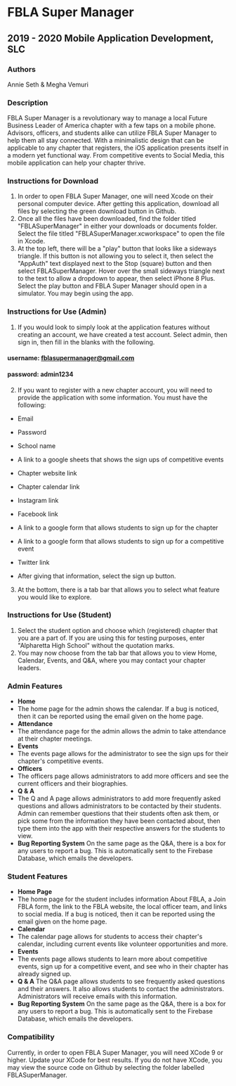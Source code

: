 
# FBLA Super Manager

## 2019 - 2020 Mobile Application Development, SLC

### Authors
Annie Seth & Megha Vemuri

### Description
FBLA Super Manager is a revolutionary way to manage a local Future Business Leader of America chapter with a few taps on a mobile phone. Advisors, officers, and students alike can utilize FBLA Super Manager to help them all stay connected. With a minimalistic design that can be applicable to any chapter that registers, the iOS application presents itself in a modern yet functional way. From competitive events to Social Media, this mobile application can help your chapter thrive. 

### Instructions for Download
1. In order to open FBLA Super Manager, one will need Xcode on their personal computer device. After getting this application, download all files by selecting the green download button in Github.
2. Once all the files have been downloaded, find the folder titled "FBLASuperManager" in either your downloads or documents folder. Select the file titled "FBLASuperManager.xcworkspace" to open the file in Xcode. 
3. At the top left, there will be a "play" button that looks like a sideways triangle. If this button is not allowing you to select it, then select the "AppAuth" text displayed next to the Stop (square) button and then select FBLASuperManager. Hover over the small sideways triangle next to the text to allow a dropdown to appear, then select iPhone 8 Plus. Select the play button and FBLA Super Manager should open in a simulator. You may begin using the app. 

### Instructions for Use (Admin)
1. If you would look to simply look at the application features without creating an account, we have created a test account. Select admin, then sign in, then fill in the blanks with the following.
#### username: fblasupermanager@gmail.com 
#### password: admin1234
2. If you want to register with a new chapter account, you will need to provide the application with some information. You must have the following:
* Email
* Password
* School name
* A link to a google sheets that shows the sign ups of competitive events
* Chapter website link
* Chapter calendar link
* Instagram link
* Facebook link
* A link to a google form that allows students to sign up for the chapter
* A link to a google form that allows students to sign up for a competitive event
* Twitter link

* After giving that information, select the sign up button.
3. At the bottom, there is a tab bar that allows you to select what feature you would like to explore. 

### Instructions for Use (Student)
1. Select the student option and choose which (registered) chapter that you are a part of. If you are using this for testing purposes, enter "Alpharetta High School" without the quotation marks.
2. You may now choose from the tab bar that allows you to view Home, Calendar, Events, and Q&A, where you may contact your chapter leaders. 



### Admin Features 
* **Home**
* The home page for the admin shows the calendar. If a bug is noticed, then it can be reported using the email given on the home page.
* **Attendance**
* The attendance page for the admin allows the admin to take attendance at their chapter meetings.
* **Events**
* The events page allows for the administrator to see the sign ups for their chapter's competitive events.
* **Officers**
* The officers page allows administrators to add more officers and see the current officers and their biographies.
* **Q & A**
* The Q and A page allows administrators to add more frequently asked questions and allows administrators to be contacted by their students. Admin can remember questions that their students often ask them, or pick some from the information they have been contacted about, then type them into the app with their respective answers for the students to view.
* **Bug Reporting System**
On the same page as the Q&A, there is a box for any users to report a bug. This is automatically sent to the Firebase Database, which emails the developers.

### Student Features
* **Home Page**
* The home page for the student includes information About FBLA, a Join FBLA form, the link to the FBLA website, the local officer team, and links to social media.  If a bug is noticed, then it can be reported using the email given on the home page.
* **Calendar**
* The calendar page allows for students to access their chapter's calendar, including current events like volunteer opportunities and more.
* **Events**
* The events page allows students to learn more about competitive events, sign up for a competitive event, and see who in their chapter has already signed up.
* **Q & A**
The Q&A page allows students to see frequently asked questions and their answers. It also allows students to contact the administrators. Administrators will receive emails with this information.
* **Bug Reporting System**
On the same page as the Q&A, there is a box for any users to report a bug. This is automatically sent to the Firebase Database, which emails the developers.

### Compatibility
Currently, in order to open FBLA Super Manager, you will need XCode 9 or higher. Update your XCode for best results. If you do not have XCode, you may view the source code on Github by selecting the folder labelled FBLASuperManager.



